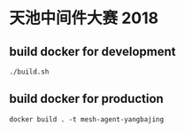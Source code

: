 # 天池中间件大赛 2018

## build docker for development

```
./build.sh
```

## build docker for production

```
docker build . -t mesh-agent-yangbajing
```
